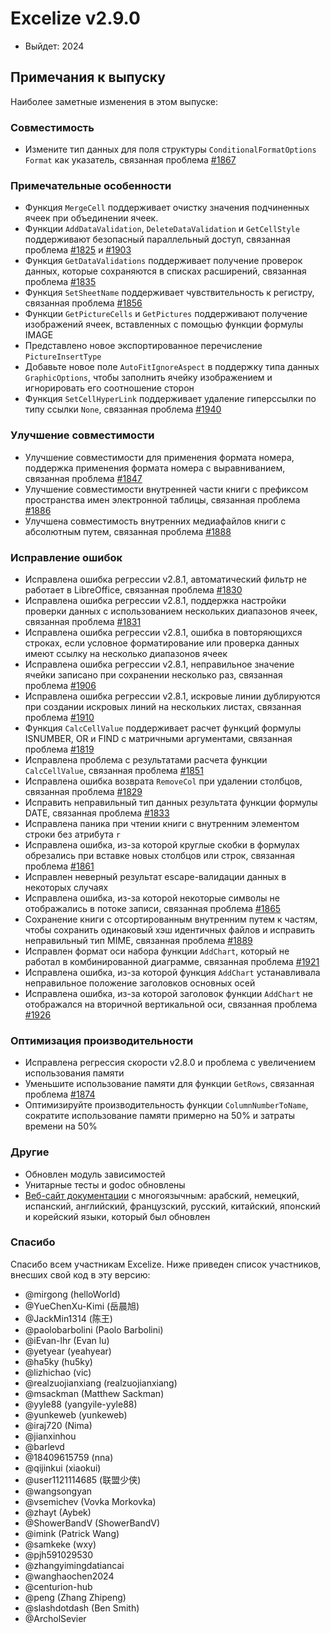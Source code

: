 # Excelize v2.9.0

* Выйдет: 2024

## Примечания к выпуску

Наиболее заметные изменения в этом выпуске:

### Совместимость

* Измените тип данных для поля структуры `ConditionalFormatOptions` `Format` как указатель, связанная проблема [#1867](https://github.com/xuri/excelize/issues/1867)

### Примечательные особенности

* Функция `MergeCell` поддерживает очистку значения подчиненных ячеек при объединении ячеек.
* Функции `AddDataValidation`, `DeleteDataValidation` и `GetCellStyle` поддерживают безопасный параллельный доступ, связанная проблема [#1825](https://github.com/xuri/excelize/issues/1825) и [#1903](https://github.com/xuri/excelize/issues/1903)
* Функция `GetDataValidations` поддерживает получение проверок данных, которые сохраняются в списках расширений, связанная проблема [#1835](https://github.com/xuri/excelize/issues/1835)
* Функция `SetSheetName` поддерживает чувствительность к регистру, связанная проблема [#1856](https://github.com/xuri/excelize/issues/1856)
* Функции `GetPictureCells` и `GetPictures` поддерживают получение изображений ячеек, вставленных с помощью функции формулы IMAGE
* Представлено новое экспортированное перечисление `PictureInsertType`
* Добавьте новое поле `AutoFitIgnoreAspect` в поддержку типа данных `GraphicOptions`, чтобы заполнить ячейку изображением и игнорировать его соотношение сторон
* Функция `SetCellHyperLink` поддерживает удаление гиперссылки по типу ссылки `None`, связанная проблема [#1940](https://github.com/xuri/excelize/issues/1940)

### Улучшение совместимости

* Улучшение совместимости для применения формата номера, поддержка применения формата номера с выравниванием, связанная проблема [#1847](https://github.com/xuri/excelize/issues/1847)
* Улучшение совместимости внутренней части книги с префиксом пространства имен электронной таблицы, связанная проблема [#1886](https://github.com/xuri/excelize/issues/1886)
* Улучшена совместимость внутренних медиафайлов книги с абсолютным путем, связанная проблема [#1888](https://github.com/xuri/excelize/issues/1888)

### Исправление ошибок

* Исправлена ошибка регрессии v2.8.1, автоматический фильтр не работает в LibreOffice, связанная проблема [#1830](https://github.com/xuri/excelize/issues/1830)
* Исправлена ошибка регрессии v2.8.1, поддержка настройки проверки данных с использованием нескольких диапазонов ячеек, связанная проблема [#1831](https://github.com/xuri/excelize/issues/1831)
* Исправлена ошибка регрессии v2.8.1, ошибка в повторяющихся строках, если условное форматирование или проверка данных имеют ссылку на несколько диапазонов ячеек
* Исправлена ошибка регрессии v2.8.1, неправильное значение ячейки записано при сохранении несколько раз, связанная проблема [#1906](https://github.com/xuri/excelize/issues/1906)
* Исправлена ошибка регрессии v2.8.1, искровые линии дублируются при создании искровых линий на нескольких листах, связанная проблема [#1910](https://github.com/xuri/excelize/issues/1910)
* Функция `CalcCellValue` поддерживает расчет функций формулы ISNUMBER, OR и FIND с матричными аргументами, связанная проблема [#1819](https://github.com/xuri/excelize/issues/1819)
* Исправлена проблема с результатами расчета функции `CalcCellValue`, связанная проблема [#1851](https://github.com/xuri/excelize/issues/1851)
* Исправлена ошибка возврата `RemoveCol` при удалении столбцов, связанная проблема [#1829](https://github.com/xuri/excelize/issues/1829)
* Исправить неправильный тип данных результата функции формулы DATE, связанная проблема [#1833](https://github.com/xuri/excelize/issues/1833)
* Исправлена паника при чтении книги с внутренним элементом строки без атрибута `r`
* Исправлена ошибка, из-за которой круглые скобки в формулах обрезались при вставке новых столбцов или строк, связанная проблема [#1861](https://github.com/xuri/excelize/issues/1861)
* Исправлен неверный результат escape-валидации данных в некоторых случаях
* Исправлена ошибка, из-за которой некоторые символы не отображались в потоке записи, связанная проблема [#1865](https://github.com/xuri/excelize/issues/1865)
* Сохранение книги с отсортированным внутренним путем к частям, чтобы сохранить одинаковый хэш идентичных файлов и исправить неправильный тип MIME, связанная проблема [#1889](https://github.com/xuri/excelize/issues/1889)
* Исправлен формат оси набора функции `AddChart`, который не работал в комбинированной диаграмме, связанная проблема [#1921](https://github.com/xuri/excelize/issues/1921)
* Исправлена ошибка, из-за которой функция `AddChart` устанавливала неправильное положение заголовков основных осей
* Исправлена ошибка, из-за которой заголовок функции `AddChart` не отображался на вторичной вертикальной оси, связанная проблема [#1926](https://github.com/xuri/excelize/issues/1926)

### Оптимизация производительности

* Исправлена регрессия скорости v2.8.0 и проблема с увеличением использования памяти
* Уменьшите использование памяти для функции `GetRows`, связанная проблема [#1874](https://github.com/xuri/excelize/issues/1874)
* Оптимизируйте производительность функции `ColumnNumberToName`, сократите использование памяти примерно на 50% и затраты времени на 50%

### Другие

* Обновлен модуль зависимостей
* Унитарные тесты и godoc обновлены
* [Веб-сайт документации](https://xuri.me/excelize) с многоязычным: арабский, немецкий, испанский, английский, французский, русский, китайский, японский и корейский языки, который был обновлен

### Спасибо

Спасибо всем участникам Excelize. Ниже приведен список участников, внесших свой код в эту версию:

* @mirgong (helloWorld)
* @YueChenXu-Kimi (岳晨旭)
* @JackMin1314 (陈王)
* @paolobarbolini (Paolo Barbolini)
* @iEvan-lhr (Evan lu)
* @yetyear (yeahyear)
* @ha5ky (hu5ky)
* @lizhichao (vic)
* @realzuojianxiang (realzuojianxiang)
* @msackman (Matthew Sackman)
* @yyle88 (yangyile-yyle88)
* @yunkeweb (yunkeweb)
* @iraj720 (Nima)
* @jianxinhou
* @barlevd
* @18409615759 (nna)
* @qijinkui (xiaokui)
* @user1121114685 (联盟少侠)
* @wangsongyan
* @vsemichev (Vovka Morkovka)
* @zhayt (Aybek)
* @ShowerBandV (ShowerBandV)
* @imink (Patrick Wang)
* @samkeke (wxy)
* @pjh591029530
* @zhangyimingdatiancai
* @wanghaochen2024
* @centurion-hub
* @peng (Zhang Zhipeng)
* @slashdotdash (Ben Smith)
* @ArcholSevier
